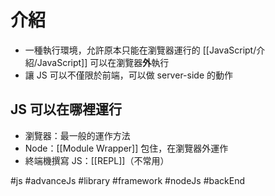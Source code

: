 # 介紹
- 一種執行環境，允許原本只能在瀏覽器運行的 [[JavaScript/介紹/JavaScript]] 可以在瀏覽器**外**執行
- 讓 JS 可以不僅限於前端，可以做 server-side 的動作

## JS 可以在哪裡運行
- 瀏覽器：最一般的運作方法
- Node：[[Module Wrapper]] 包住，在瀏覽器外運作
- 終端機撰寫 JS：[[REPL]]（不常用）




#js #advanceJs #library #framework #nodeJs #backEnd